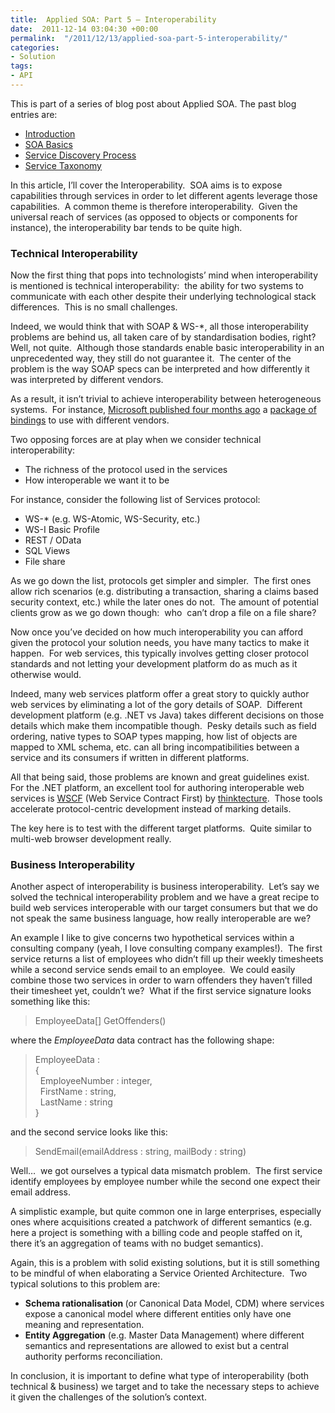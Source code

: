 ```yaml
---
title:  Applied SOA: Part 5 – Interoperability
date:  2011-12-14 03:04:30 +00:00
permalink:  "/2011/12/13/applied-soa-part-5-interoperability/"
categories:
- Solution
tags:
- API
---
```

<p>This is part of a series of blog post about Applied SOA. The past blog entries are:</p>  <ul>   <li><a href="http://vincentlauzon.wordpress.com/2011/06/17/applied-soa-part-1-introduction/">Introduction</a> </li>    <li><a title="Preview “Applied SOA- Part 2 – SOA Basics”" href="http://vincentlauzon.wordpress.com/2011/11/27/applied-soa-part-2-soa-basics/">SOA Basics</a> </li>    <li><a href="http://vincentlauzon.wordpress.com/2011/11/29/applied-soa-part-3-service-discovery-process/">Service Discovery Process</a> </li>    <li><a href="http://vincentlauzon.wordpress.com/2011/12/09/applied-soa-part-4-service-taxonomy/">Service Taxonomy</a> </li> </ul>  <p>In this article, I’ll cover the Interoperability.&#160; SOA aims is to expose capabilities through services in order to let different agents leverage those capabilities.&#160; A common theme is therefore interoperability.&#160; Given the universal reach of services (as opposed to objects or components for instance), the interoperability bar tends to be quite high.</p>  <h3>Technical Interoperability</h3>  <p>Now the first thing that pops into technologists’ mind when interoperability is mentioned is technical interoperability:&#160; the ability for two systems to communicate with each other despite their underlying technological stack differences.&#160; This is no small challenges.</p>  <p>Indeed, we would think that with SOAP &amp; WS-*, all those interoperability problems are behind us, all taken care of by standardisation bodies, right?&#160; Well, not quite.&#160; Although those standards enable basic interoperability in an unprecedented way, they still do not guarantee it.&#160; The center of the problem is the way SOAP specs can be interpreted and how differently it was interpreted by different vendors.</p>  <p>As a result, it isn’t trivial to achieve interoperability between heterogeneous systems.&#160; For instance, <a href="http://vincentlauzon.wordpress.com/2011/08/02/wcf-express-interop-bindings/">Microsoft published four months ago</a> a <a href="http://wcf.codeplex.com/wikipage?title=WCF%20Express%20Interop%20Bindings">package of bindings</a> to use with different vendors.</p>  <p>Two opposing forces are at play when we consider technical interoperability:</p>  <ul>   <li>The richness of the protocol used in the services </li>    <li>How interoperable we want it to be </li> </ul>  <p>For instance, consider the following list of Services protocol: </p>  <ul>   <li>WS-* (e.g. WS-Atomic, WS-Security, etc.)</li>    <li>WS-I Basic Profile</li>    <li>REST / OData</li>    <li>SQL Views</li>    <li>File share</li> </ul>  <p>As we go down the list, protocols get simpler and simpler.&#160; The first ones allow rich scenarios (e.g. distributing a transaction, sharing a claims based security context, etc.) while the later ones do not.&#160; The amount of potential clients grow as we go down though:&#160; who&#160; can’t drop a file on a file share?</p>  <p>Now once you’ve decided on how much interoperability you can afford given the protocol your solution needs, you have many tactics to make it happen.&#160; For web services, this typically involves getting closer protocol standards and not letting your development platform do as much as it otherwise would.</p>  <p>Indeed, many web services platform offer a great story to quickly author web services by eliminating a lot of the gory details of SOAP.&#160; Different development platform (e.g. .NET vs Java) takes different decisions on those details which make them incompatible though.&#160; Pesky details such as field ordering, native types to SOAP types mapping, how list of objects are mapped to XML schema, etc. can all bring incompatibilities between a service and its consumers if written in different platforms.</p>  <p>All that being said, those problems are known and great guidelines exist.&#160; For the .NET platform, an excellent tool for authoring interoperable web services is <a href="http://www.thinktecture.com/resourcearchive/tools-and-software/wscf">WSCF</a> (Web Service Contract First) by <a href="http://www.thinktecture.com/">thinktecture</a>.&#160; Those tools accelerate protocol-centric development instead of marking details.</p>  <p>The key here is to test with the different target platforms.&#160; Quite similar to multi-web browser development really.</p>  <h3>Business Interoperability</h3>  <p>Another aspect of interoperability is business interoperability.&#160; Let’s say we solved the technical interoperability problem and we have a great recipe to build web services interoperable with our target consumers but that we do not speak the same business language, how really interoperable are we?</p>  <p>An example I like to give concerns two hypothetical services within a consulting company (yeah, I love consulting company examples!).&#160; The first service returns a list of employees who didn’t fill up their weekly timesheets while a second service sends email to an employee.&#160; We could easily combine those two services in order to warn offenders they haven’t filled their timesheet yet, couldn’t we?&#160; What if the first service signature looks something like this:</p>  <blockquote>   <p>EmployeeData[] GetOffenders()</p> </blockquote>  <p>where the <em>EmployeeData</em> data contract has the following shape:</p>  <blockquote>   <p><font>EmployeeData :</font>       <br /><font>{        <br />&#160; EmployeeNumber : integer,         <br />&#160; FirstName : string,</font>       <br /><font>&#160; LastName : string</font>       <br /><font>}</font></p> </blockquote>  <p>and the second service looks like this:</p>  <blockquote>   <p>SendEmail(emailAddress : string, mailBody : string)</p> </blockquote>  <p>Well…&#160; we got ourselves a typical data mismatch problem.&#160; The first service identify employees by employee number while the second one expect their email address.</p>  <p>A simplistic example, but quite common one in large enterprises, especially ones where acquisitions created a patchwork of different semantics (e.g. here a project is something with a billing code and people staffed on it, there it’s an aggregation of teams with no budget semantics).</p>  <p>Again, this is a problem with solid existing solutions, but it is still something to be mindful of when elaborating a Service Oriented Architecture.&#160; Two typical solutions to this problem are:</p>  <ul>   <li><strong>Schema rationalisation </strong>(or Canonical Data Model, CDM) where services expose a canonical model where different entities only have one meaning and representation.</li>    <li><strong>Entity Aggregation</strong> (e.g. Master Data Management) where different semantics and representations are allowed to exist but a central authority performs reconciliation.</li> </ul>  <p>In conclusion, it is important to define what type of interoperability (both technical &amp; business) we target and to take the necessary steps to achieve it given the challenges of the solution’s context.</p>